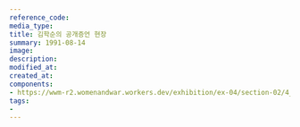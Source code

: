 ```yaml
---
reference_code:
media_type:
title: 김학순의 공개증언 현장
summary: 1991-08-14
image:
description:
modified_at:
created_at:
components:
- https://wwm-r2.womenandwar.workers.dev/exhibition/ex-04/section-02/4_김학순%20공개증언%20현장.JPG
tags:
-
---
```


